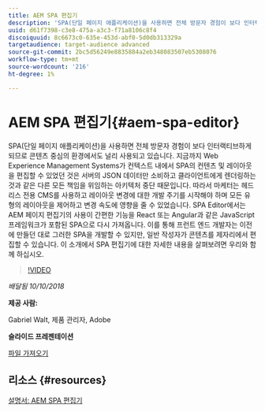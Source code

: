 ```yaml
---
title: AEM SPA 편집기
description: 'SPA(단일 페이지 애플리케이션)을 사용하면 전체 방문자 경험이 보다 인터랙티브하게 되므로 콘텐츠 중심의 환경에서도 널리 사용되고 있습니다. 이 소개에서 SPA 편집기에 대한 자세한 내용을 살펴보려면 우리와 함께 하십시오. '
uuid: d61f7398-c3e8-475a-a3c3-f71a8106c8f4
discoiquuid: 8c6673c0-635e-453d-abf0-5d0db313329a
targetaudience: target-audience advanced
source-git-commit: 2bc5d56249e8835884a2eb348083507eb5308076
workflow-type: tm+mt
source-wordcount: '216'
ht-degree: 1%

---
```



# AEM SPA 편집기{#aem-spa-editor}

SPA(단일 페이지 애플리케이션)을 사용하면 전체 방문자 경험이 보다 인터랙티브하게 되므로 콘텐츠 중심의 환경에서도 널리 사용되고 있습니다. 지금까지 Web Experience Management Systems가 컨텍스트 내에서 SPA의 컨텐츠 및 레이아웃을 편집할 수 있었던 것은 서버의 JSON 데이터만 소비하고 클라이언트에게 렌더링하는 것과 같은 다른 모든 책임을 위임하는 아키텍처 중단 때문입니다. 따라서 마케터는 헤드리스 전용 CMS를 사용하고 레이아웃 변경에 대한 개발 주기를 시작해야 하며 모든 유형의 레이아웃을 제어하고 변경 속도에 영향을 줄 수 있었습니다. SPA Editor에서는 AEM 페이지 편집기의 사용이 간편한 기능을 React 또는 Angular과 같은 JavaScript 프레임워크가 포함된 SPA으로 다시 가져옵니다. 이를 통해 프런트 엔드 개발자는 이전에 만들던 대로 그러한 SPA을 개발할 수 있지만, 일반 작성자가 콘텐츠를 제자리에서 편집할 수 있습니다. 이 소개에서 SPA 편집기에 대한 자세한 내용을 살펴보려면 우리와 함께 하십시오.

>[!VIDEO](https://video.tv.adobe.com/v/24720/?quality=9)

*배달됨 10/10/2018*

**제공 사람:**

Gabriel Walt, 제품 관리자, Adobe

**슬라이드 프레젠테이션**

[파일 가져오기](assets/aem-spa-editor.pdf)

## 리소스 {#resources}

[설명서: AEM SPA 편집기](https://experienceleague.adobe.com/docs/experience-manager-64/developing/headless/spas/spa-overview.html)

<!--
[Get back to the Overview](https://helpx.adobe.com/experience-manager/kt/eseminars/gems/aem-index.html)
-->
